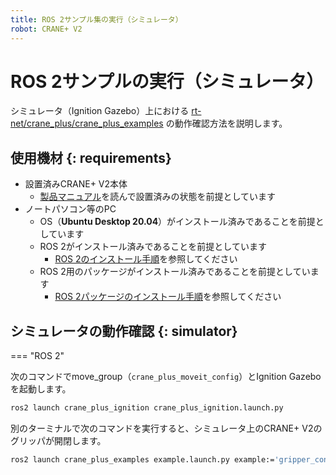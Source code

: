 ```yaml
---
title: ROS 2サンプル集の実行（シミュレータ）
robot: CRANE+ V2
---
```


# ROS 2サンプルの実行（シミュレータ）

シミュレータ（Ignition Gazebo）上における
[rt-net/crane_plus/crane_plus_examples](https://github.com/rt-net/crane_plus/tree/master/crane_plus_examples)
の動作確認方法を説明します。

## 使用機材 {: requirements}

* 設置済みCRANE+ V2本体
    * [製品マニュアル](https://rt-net.jp/products/cranev2/)を読んで設置済みの状態を前提としています
* ノートパソコン等のPC
    * OS（**Ubuntu Desktop 20.04**）がインストール済みであることを前提としています
    * ROS 2がインストール済みであることを前提としています
        * [ROS 2のインストール手順](./install.md)を参照してください
    * ROS 2用のパッケージがインストール済みであることを前提としています
        * [ROS 2パッケージのインストール手順](./package-install.md)を参照してください

## シミュレータの動作確認 {: simulator}

=== "ROS 2"

次のコマンドでmove_group（`crane_plus_moveit_config`）とIgnition Gazeboを起動します。

```sh
ros2 launch crane_plus_ignition crane_plus_ignition.launch.py
```

別のターミナルで次のコマンドを実行すると、シミュレータ上のCRANE+ V2のグリッパが開閉します。

```sh
ros2 launch crane_plus_examples example.launch.py example:='gripper_control'
```

